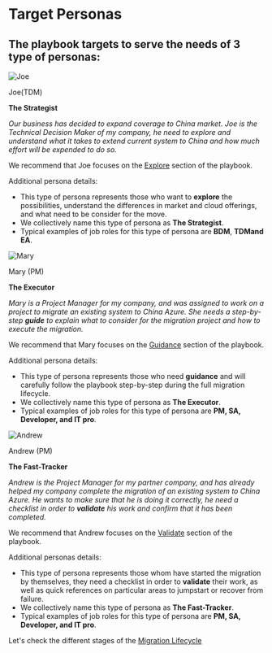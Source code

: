 # Target Personas

## The playbook targets to serve the needs of 3 type of personas:

![Joe](https://mncplaybook.azurewebsites.net/Content/Images/personas_joe.png) 

Joe(TDM)

**The Strategist**

*Our business has decided to expand coverage to China market.  Joe is the Technical Decision Maker of my company, he need to explore and understand what it takes to extend current system to China and how much effort will be expended to do so.*

We recommend that Joe focuses on the [Explore](https://github.com/Azure/AzureGlobalConnectionCenter/blob/master/PlayBook/Envisioning/Explore/Explore.md) section of the playbook.

Additional persona details:
- This type of persona represents those who want to **explore** the possibilities, understand the differences in market and cloud offerings, and what need to be consider for the move. 
- We collectively name this type of persona as **The Strategist**.
- Typical examples of job roles for this type of persona are **BDM**, **TDMand EA**.

![Mary](https://mncplaybook.azurewebsites.net/Content/Images/personas_mary.png) 

Mary (PM)

**The Executor**

_Mary is a Project Manager for my company, and was assigned to work on a project to migrate an existing system to China Azure.  She needs a step-by-step **guide** to explain what to consider for the migration project and how to execute the migration._

We recommend that Mary focuses on the [Guidance](https://github.com/Azure/AzureGlobalConnectionCenter/blob/master/PlayBook/Envisioning/Guidance/Guidance.md) section of the playbook.

Additional persona details:
- This type of persona represents those who need **guidance** and will carefully follow the playbook step-by-step during the full migration lifecycle.
- We collectively name this type of persona as **The Executor**.
- Typical examples of job roles for this type of persona are **PM, SA, Developer, and IT pro**.

![Andrew](https://mncplaybook.azurewebsites.net/Content/Images/personas_andrew.png) 

Andrew (PM)

**The Fast-Tracker**

_Andrew is the Project Manager for my partner company, and has already helped my company complete the migration of an existing system to China Azure.  He wants to make sure that he is doing it correctly, he need a checklist in order to **validate** his work and confirm that it has been completed._

We recommend that Andrew focuses on the [Validate](https://github.com/Azure/AzureGlobalConnectionCenter/blob/master/PlayBook/Envisioning/Validate.md) section of the playbook.

Additional personas details:
- This type of persona represents those whom have started the migration by themselves, they need a checklist in order to **validate** their work, as well as quick references on particular areas to jumpstart or recover from failure.
- We collectively name this type of persona as **The Fast-Tracker**.
- Typical examples of job roles for this type of persona are **PM, SA, Developer, and IT pro**.

Let's check the different stages of the [Migration Lifecycle](https://github.com/Azure/AzureGlobalConnectionCenter/blob/master/PlayBook/Playbook%20Overview/Migration%20Lifecycle.md)


